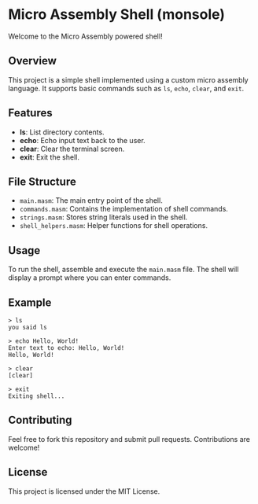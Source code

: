 # Micro Assembly Shell (monsole)

Welcome to the Micro Assembly powered shell!

## Overview

This project is a simple shell implemented using a custom micro assembly language. It supports basic commands such as `ls`, `echo`, `clear`, and `exit`.

## Features

- **ls**: List directory contents.
- **echo**: Echo input text back to the user.
- **clear**: Clear the terminal screen.
- **exit**: Exit the shell.

## File Structure

- `main.masm`: The main entry point of the shell.
- `commands.masm`: Contains the implementation of shell commands.
- `strings.masm`: Stores string literals used in the shell.
- `shell_helpers.masm`: Helper functions for shell operations.

## Usage

To run the shell, assemble and execute the `main.masm` file. The shell will display a prompt where you can enter commands.

## Example

```
> ls
you said ls

> echo Hello, World!
Enter text to echo: Hello, World!
Hello, World!

> clear
[clear]

> exit
Exiting shell...
```

## Contributing

Feel free to fork this repository and submit pull requests. Contributions are welcome!

## License

This project is licensed under the MIT License.
